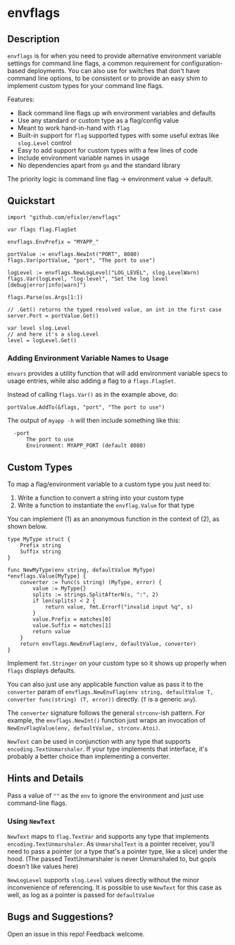 # envflags

## Description
`envflags` is for when you need to provide alternative environment variable settings for  command
line flags, a common requirement for configuration-based deployments. You can also use for switches that don't have command line options, to be consistent or to provide an easy shim to implement 
custom types for your command line flags.

Features: 

- Back command line flags up wih environment variables and defaults
- Use any standard or custom type as a flag/config value
- Meant to work hand-in-hand with `flag`
- Built-in support for `flag` supported types with some useful extras like `slog.Level` control
- Easy to add support for custom types with a few lines of code
- Include environment variable names in usage
- No dependencies apart from `go` and the standard library

The priority logic is command line flag -> environment value -> default. 

## Quickstart

```
import "github.com/efixler/envflags"

var flags flag.FlagSet 

envflags.EnvPrefix = "MYAPP_"

portValue := envflags.NewInt("PORT", 8080)
flags.Var(portValue, "port", "The port to use")

logLevel := envflags.NewLogLevel("LOG_LEVEL", slog.LevelWarn)
flags.Var(logLevel, "log-level", "Set the log level [debug|error|info|warn]")

flags.Parse(os.Args[1:])

// .Get() returns the typed resolved value, an int in the first case
server.Port = portValue.Get()

var level slog.Level
// and here it's a slog.Level
level = logLevel.Get()
```

### Adding Environment Variable Names to Usage
`envars` provides a utility function that will add environment variable specs to usage
entries, while also adding a flag to a `flags.FlagSet`. 

Instead of calling `flags.Var()` as in the example above, do:
```
portValue.AddTo(&flags, "port", "The port to use")
```

The output of `myapp -h` will then include something like this:

```
  -port
      The port to use
      Environment: MYAPP_PORT (default 8080)
```

## Custom Types

To map a flag/environment variable to a custom type you just need to:

1. Write a function to convert a string into your custom type
2. Write a function to instantiate the `envflag.Value` for that type  

You can implement (1) as an anonymous function in the context of (2), as shown below. 

```
type MyType struct {
    Prefix string
    Suffix string
}

func NewMyType(env string, defaultValue MyType) *envflags.Value[MyType] {
    converter := func(s string) (MyType, error) {
        value := MyType{}
        splits := strings.SplitAfterN(s, ":", 2)
        if len(splits) < 2 {
            return value, fmt.Errorf("invalid input %q", s)
        }
        value.Prefix = matches[0]
        value.Suffix = matches[1]
        return value
    }
    return envflags.NewEnvFlag(env, defaultValue, converter)
}
```

Implement `fmt.Stringer` on your custom type so it shows up properly when `flags`
displays defaults.

You can also just use any applicable function value as pass it to the `converter` param of `envflags.NewEnvFlag(env string, defaultValue T, converter func(string) (T, error))` 
directly. (`T` is a generic `any`). 

The `converter` signature follows the general `strconv`-ish pattern. For example, the `envflags.NewInt()` function just wraps an invocation of `NewEnvFlagValue(env, defaultValue, strconv.Atoi)`.

`NewText` can be used in conjunction with any type that supports `encoding.TextUnmarshaler`. If your type
implements that interface, it's probably a better choice than implementing a converter.

## Hints and Details

Pass a value of `""` as the `env` to ignore the environment and just use command-line flags.

### Using `NewText`

`NewText` maps to `flag.TextVar` and supports any type that implements `encoding.TextUnmarshaler`. As `UnmarshalText` is a pointer receiver, you'll need to pass a pointer (or a type that's a pointer type, like a slice) under the hood. (The passed TextUnmarshaler is never Unmarshaled to, but gopls doesn't like values here)

`NewLogLevel` supports `slog.Level` values directly without the minor inconvenience of referencing. It is
possible to use `NewText` for this case as well, as log as a pointer is passed for `defaultValue`

## Bugs and Suggestions?

Open an issue in this repo! Feedback welcome.

